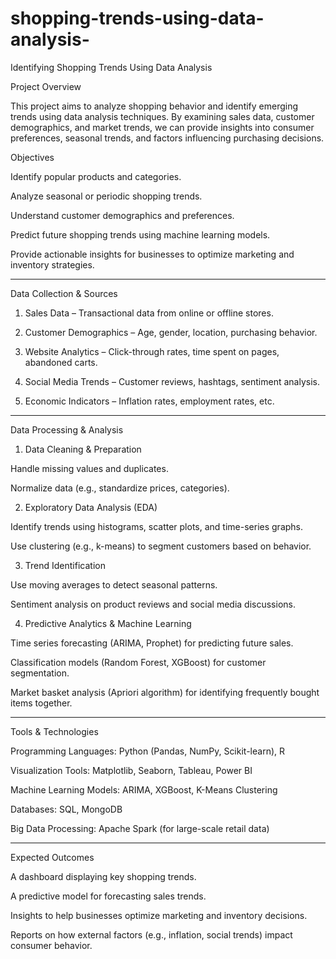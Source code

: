 # shopping-trends-using-data-analysis-
Identifying Shopping Trends Using Data Analysis

Project Overview

This project aims to analyze shopping behavior and identify emerging trends using data analysis techniques. By examining sales data, customer demographics, and market trends, we can provide insights into consumer preferences, seasonal trends, and factors influencing purchasing decisions.

Objectives

Identify popular products and categories.

Analyze seasonal or periodic shopping trends.

Understand customer demographics and preferences.

Predict future shopping trends using machine learning models.

Provide actionable insights for businesses to optimize marketing and inventory strategies.



---

Data Collection & Sources

1. Sales Data – Transactional data from online or offline stores.


2. Customer Demographics – Age, gender, location, purchasing behavior.


3. Website Analytics – Click-through rates, time spent on pages, abandoned carts.


4. Social Media Trends – Customer reviews, hashtags, sentiment analysis.


5. Economic Indicators – Inflation rates, employment rates, etc.




---

Data Processing & Analysis

1. Data Cleaning & Preparation

Handle missing values and duplicates.

Normalize data (e.g., standardize prices, categories).



2. Exploratory Data Analysis (EDA)

Identify trends using histograms, scatter plots, and time-series graphs.

Use clustering (e.g., k-means) to segment customers based on behavior.



3. Trend Identification

Use moving averages to detect seasonal patterns.

Sentiment analysis on product reviews and social media discussions.



4. Predictive Analytics & Machine Learning

Time series forecasting (ARIMA, Prophet) for predicting future sales.

Classification models (Random Forest, XGBoost) for customer segmentation.

Market basket analysis (Apriori algorithm) for identifying frequently bought items together.





---

Tools & Technologies

Programming Languages: Python (Pandas, NumPy, Scikit-learn), R

Visualization Tools: Matplotlib, Seaborn, Tableau, Power BI

Machine Learning Models: ARIMA, XGBoost, K-Means Clustering

Databases: SQL, MongoDB

Big Data Processing: Apache Spark (for large-scale retail data)



---

Expected Outcomes

A dashboard displaying key shopping trends.

A predictive model for forecasting sales trends.

Insights to help businesses optimize marketing and inventory decisions.

Reports on how external factors (e.g., inflation, social trends) impact consumer behavior.
